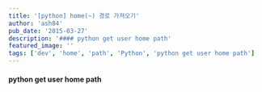 ```yaml
---
title: '[python] home(~) 경로 가져오기'
author: 'ash84'
pub_date: '2015-03-27'
description: '#### python get user home path'
featured_image: ''
tags: ['dev', 'home', 'path', 'Python', 'python get user home path']
---
```



#### python get user home path

<script src="https://gist.github.com/AhnSeongHyun/13cc264dd3dd3e1c52b1.js"></script>



